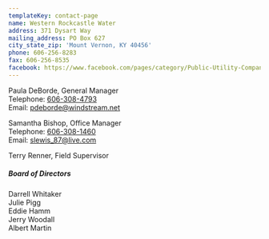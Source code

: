 ```yaml
---
templateKey: contact-page
name: Western Rockcastle Water
address: 371 Dysart Way
mailing_address: PO Box 627
city_state_zip: 'Mount Vernon, KY 40456'
phone: 606-256-8283
fax: 606-256-8535
facebook: https://www.facebook.com/pages/category/Public-Utility-Company/Western-Rockcastle-Water-512222938983901
---
```

Paula DeBorde, General Manager  
Telephone: <a href="tel:1-606-308-4793">606-308-4793</a>  
Email: <a href="mailto:pdeborde@windstream.net">pdeborde@windstream.net</a>

Samantha Bishop, Office Manager  
Telephone: <a href="tel:1-606-308-1460">606-308-1460</a>  
Email: <a href="slewis_87@live.com">slewis_87@live.com</a>  

Terry Renner, Field Supervisor

##### Board of Directors

Darrell Whitaker  
Julie Pigg  
Eddie Hamm  
Jerry Woodall  
Albert Martin
